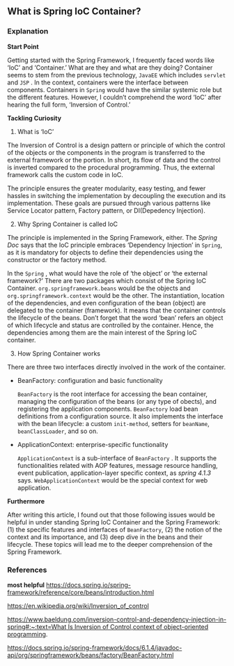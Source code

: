 ## What is Spring IoC Container?

### Explanation

**Start Point**

Getting started with the Spring Framework, I frequently faced words like ‘IoC’ and ‘Container.’ What are they and what are they doing? Container seems to stem from the previous technology, `JavaEE` which includes `servlet` and `JSP` . In the context, containers were the interface between components. Containers in `Spring` would have the similar systemic role but the different features. However, I couldn’t comprehend the word ‘IoC’ after hearing the full form, ‘Inversion of Control.’

**Tackling Curiosity**

1. What is ‘IoC’

The Inversion of Control is a design pattern or principle of which the control of the objects or the components in the program is transferred to the external framework or the portion. In short, its flow of data and the control is inverted compared to the procedural programming. Thus, the external framework calls the custom code in IoC.

The principle ensures the greater modularity, easy testing, and fewer hassles in switching the implementation by decoupling the execution and its implementation. These goals are pursued through various patterns like Service Locator pattern, Factory pattern, or DI(Depedency Injection).

2. Why Spring Container is called IoC

The principle is implemented in the Spring Framework, either. The *Spring Doc* says that the IoC principle embraces ‘Dependency Injection’ in `Spring`, as it is mandatory for objects to define their dependencies using the constructor or the factory method. 

In the `Spring` , what would have the role of ‘the object’ or ‘the external framework?’ There are two packages which consist of the Spring IoC Container. `org.springframework.beans` would be the objects and `org.springframework.context` would be the other. The instantiation, location of the dependencies, and even configuration of the bean (object) are delegated to the container (framework). It means that the container controls the lifecycle of the beans. Don’t forget that the word ‘bean’ refers an object of which lifecycle and status are controlled by the container. Hence, the dependencies among them are the main interest of the Spring IoC container.

3. How Spring Container works

There are three two interfaces directly involved in the work of the container.

- BeanFactory: configuration and basic functionality
    
    `BeanFactory` is the root interface for accessing the bean container, managing the configuration of the beans (or any type of obects), and registering the application components. `BeanFactory` load bean definitions from a configuration source. It also implements the interface with the bean lifecycle: a custom `init-method`, setters for `beanName`, `beanClassLoader`, and so on.
    
- ApplicationContext: enterprise-specific functionality
    
    `ApplicationContext` is a sub-interface of `BeanFactory` . It supports the functionalities related with AOP features, message resource handling, event publication, application-layer specific context, as *spring 4.1.3* says. `WebApplicationContext` would be the special context for web application.
    

**Furthermore**

After writing this article, I found out that those following issues would be helpful in under standing Spring IoC Container and the Spring Framework: (1) the specific features and interfaces of `BeanFactory`, (2) the notion of the context and its importance, and (3) deep dive in the beans and their lifecycle. These topics will lead me to the deeper comprehension of the Spring Framework.

### References

**most helpful**
https://docs.spring.io/spring-framework/reference/core/beans/introduction.html


https://en.wikipedia.org/wiki/Inversion_of_control

[https://www.baeldung.com/inversion-control-and-dependency-injection-in-spring#:~:text=What Is Inversion of Control,context of object-oriented programming](https://www.baeldung.com/inversion-control-and-dependency-injection-in-spring#:~:text=What%20Is%20Inversion%20of%20Control,context%20of%20object%2Doriented%20programming).

https://docs.spring.io/spring-framework/docs/6.1.4/javadoc-api/org/springframework/beans/factory/BeanFactory.html